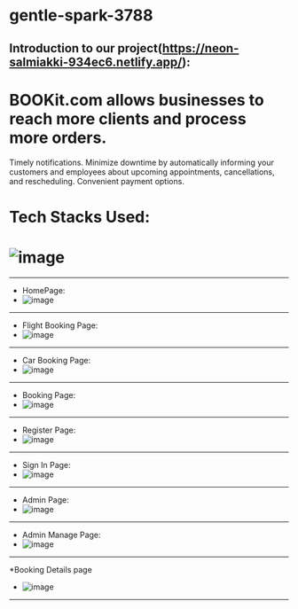 # gentle-spark-3788



## Introduction to our project(https://neon-salmiakki-934ec6.netlify.app/):


# BOOKit.com allows businesses to reach more clients and process more orders. 
  Timely notifications. Minimize downtime by automatically informing your customers and 
  employees about upcoming appointments, cancellations, and rescheduling. Convenient payment options.


# Tech Stacks Used:
# ![image](https://miro.medium.com/max/1400/1*2xsLeLNqKwIoGOQlw8O6Ug.png)

<hr>

* HomePage:
* ![image](https://i.ibb.co/fQYB1sS/bookit-home.png)

<hr>

* Flight Booking Page: 
* ![image](https://i.ibb.co/DgYPmzJ/flight-bookit.png)

<hr>

* Car Booking Page:
* ![image](https://i.ibb.co/61qDCZD/bookit3car.png)

<hr>

* Booking Page:
* ![image](https://i.ibb.co/hMSR55R/bookit-booking-page.png)

<hr>

* Register Page:
* ![image](https://i.ibb.co/h9Z3Nn0/bookit-sigin.png)

<hr>

* Sign In Page: 
* ![image](https://i.ibb.co/jh97KND/bookit-sign.png)

<hr>

* Admin Page: 
* ![image](https://i.ibb.co/r7Jx1dF/bookiit-admin-page.png)

<hr>

* Admin Manage Page: 
* ![image](https://i.ibb.co/MSMt4hh/bookit-admin-page-show-list.png)

<hr>

*Booking Details page
* ![image](https://i.ibb.co/Y0DgqyS/bookit-details-page.png)

<hr>


